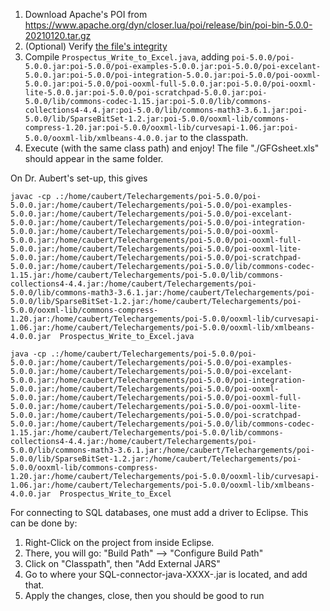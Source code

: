 1. Download Apache's POI from <https://www.apache.org/dyn/closer.lua/poi/release/bin/poi-bin-5.0.0-20210120.tar.gz>
2. (Optional) Verify [the file's integrity](https://www.apache.org/dyn/closer.cgi#verify)
3. Compile `Prospectus_Write_to_Excel.java`, adding `poi-5.0.0/poi-5.0.0.jar:poi-5.0.0/poi-examples-5.0.0.jar:poi-5.0.0/poi-excelant-5.0.0.jar:poi-5.0.0/poi-integration-5.0.0.jar:poi-5.0.0/poi-ooxml-5.0.0.jar:poi-5.0.0/poi-ooxml-full-5.0.0.jar:poi-5.0.0/poi-ooxml-lite-5.0.0.jar:poi-5.0.0/poi-scratchpad-5.0.0.jar:poi-5.0.0/lib/commons-codec-1.15.jar:poi-5.0.0/lib/commons-collections4-4.4.jar:poi-5.0.0/lib/commons-math3-3.6.1.jar:poi-5.0.0/lib/SparseBitSet-1.2.jar:poi-5.0.0/ooxml-lib/commons-compress-1.20.jar:poi-5.0.0/ooxml-lib/curvesapi-1.06.jar:poi-5.0.0/ooxml-lib/xmlbeans-4.0.0.jar` to the classpath.
4. Execute (with the same class path) and enjoy! The file "./GFGsheet.xls" should appear in the same folder.

On Dr. Aubert's set-up, this gives

```
javac -cp .:/home/caubert/Telechargements/poi-5.0.0/poi-5.0.0.jar:/home/caubert/Telechargements/poi-5.0.0/poi-examples-5.0.0.jar:/home/caubert/Telechargements/poi-5.0.0/poi-excelant-5.0.0.jar:/home/caubert/Telechargements/poi-5.0.0/poi-integration-5.0.0.jar:/home/caubert/Telechargements/poi-5.0.0/poi-ooxml-5.0.0.jar:/home/caubert/Telechargements/poi-5.0.0/poi-ooxml-full-5.0.0.jar:/home/caubert/Telechargements/poi-5.0.0/poi-ooxml-lite-5.0.0.jar:/home/caubert/Telechargements/poi-5.0.0/poi-scratchpad-5.0.0.jar:/home/caubert/Telechargements/poi-5.0.0/lib/commons-codec-1.15.jar:/home/caubert/Telechargements/poi-5.0.0/lib/commons-collections4-4.4.jar:/home/caubert/Telechargements/poi-5.0.0/lib/commons-math3-3.6.1.jar:/home/caubert/Telechargements/poi-5.0.0/lib/SparseBitSet-1.2.jar:/home/caubert/Telechargements/poi-5.0.0/ooxml-lib/commons-compress-1.20.jar:/home/caubert/Telechargements/poi-5.0.0/ooxml-lib/curvesapi-1.06.jar:/home/caubert/Telechargements/poi-5.0.0/ooxml-lib/xmlbeans-4.0.0.jar  Prospectus_Write_to_Excel.java 
```

```
java -cp .:/home/caubert/Telechargements/poi-5.0.0/poi-5.0.0.jar:/home/caubert/Telechargements/poi-5.0.0/poi-examples-5.0.0.jar:/home/caubert/Telechargements/poi-5.0.0/poi-excelant-5.0.0.jar:/home/caubert/Telechargements/poi-5.0.0/poi-integration-5.0.0.jar:/home/caubert/Telechargements/poi-5.0.0/poi-ooxml-5.0.0.jar:/home/caubert/Telechargements/poi-5.0.0/poi-ooxml-full-5.0.0.jar:/home/caubert/Telechargements/poi-5.0.0/poi-ooxml-lite-5.0.0.jar:/home/caubert/Telechargements/poi-5.0.0/poi-scratchpad-5.0.0.jar:/home/caubert/Telechargements/poi-5.0.0/lib/commons-codec-1.15.jar:/home/caubert/Telechargements/poi-5.0.0/lib/commons-collections4-4.4.jar:/home/caubert/Telechargements/poi-5.0.0/lib/commons-math3-3.6.1.jar:/home/caubert/Telechargements/poi-5.0.0/lib/SparseBitSet-1.2.jar:/home/caubert/Telechargements/poi-5.0.0/ooxml-lib/commons-compress-1.20.jar:/home/caubert/Telechargements/poi-5.0.0/ooxml-lib/curvesapi-1.06.jar:/home/caubert/Telechargements/poi-5.0.0/ooxml-lib/xmlbeans-4.0.0.jar  Prospectus_Write_to_Excel
```


For connecting to SQL databases, one must add a driver to Eclipse. This can be done by:
1. Right-Click on the project from inside Eclipse.
2. There, you will go: "Build Path" --> "Configure Build Path"
3. Click on "Classpath", then "Add External JARS"
4. Go to where your SQL-connector-java-XXXX-.jar is located, and add that.
5. Apply the changes, close, then you should be good to run